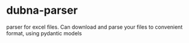 # dubna-parser
parser for excel files. Can download and parse your files to convenient format, using pydantic models
